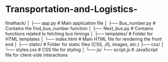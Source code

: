 # Transportation-and-Logistics-
finalhack/
│
├── app.py                  # Main application file
│
├── Bus_number.py           # Contains the find_bus_number function
│
├── Next_bus.py             # Contains functions related to fetching bus timings
│
├── templates/              # Folder for HTML templates
│   └── index.html          # Main HTML file for rendering the front end
│
├── static/                 # Folder for static files (CSS, JS, images, etc.)
     ├── css/ 
     │   └── styles.css      # CSS file for styling 
     │ 
     └── js/ 
       └── script.js       # JavaScript file for client-side interactions
